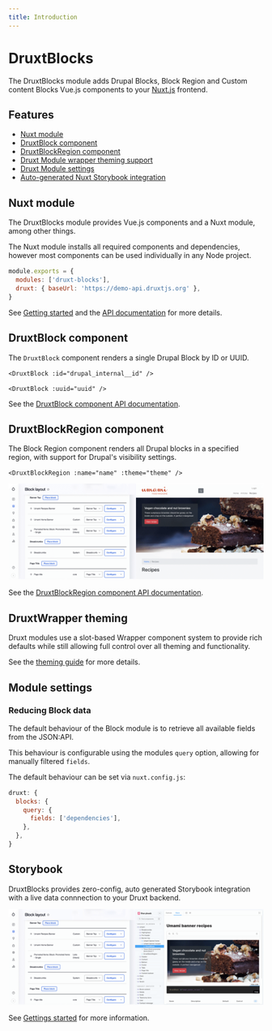 ```yaml
---
title: Introduction
---
```


# DruxtBlocks

The DruxtBlocks module adds Drupal Blocks, Block Region and Custom content Blocks Vue.js components to your [Nuxt.js](https://nuxtjs.org) frontend.


## Features

- [Nuxt module](#nuxt-module)
- [DruxtBlock component](#druxtblock-component)
- [DruxtBlockRegion component](#druxtblockregion-component)
- [Druxt Module wrapper theming support](#druxtwrapper-theming)
- [Druxt Module settings](#module-settings)
- [Auto-generated Nuxt Storybook integration](#storybook)


## Nuxt module

The DruxtBlocks module provides Vue.js components and a Nuxt module, among other things.

The Nuxt module installs all required components and dependencies, however most components can be used individually in any Node project.

```js
module.exports = {
  modules: ['druxt-blocks'],
  druxt: { baseUrl: 'https://demo-api.druxtjs.org' },
}
```

See [Getting started](/guide/getting-started) and the [API documentation](/api) for more details.


## DruxtBlock component

The `DruxtBlock` component renders a single Drupal Block by ID or UUID.

```vue
<DruxtBlock :id="drupal_internal__id" />
```

```vue
<DruxtBlock :uuid="uuid" />
```

See the [DruxtBlock component API documentation](../api/components/DruxtBlock).


## DruxtBlockRegion component

The Block Region component renders all Drupal blocks in a specified region, with support for Drupal's visibility settings.

```vue
<DruxtBlockRegion :name="name" :theme="theme" />
```

![Example DruxtBlockRegion component](../images/druxt-block-region.png)

See the [DruxtBlockRegion component API documentation](../api/components/DruxtBlockRegion).


## DruxtWrapper theming

Druxt modules use a slot-based Wrapper component system to provide rich defaults while still allowing full control over all theming and functionality.

See the [theming guide](https://druxtjs.org/guide/theming.html) for more details.


## Module settings

### Reducing Block data

The default behaviour of the Block module is to retrieve all available fields from the JSON:API.

This behaviour is configurable using the modules `query` option, allowing for manually filtered `fields`.

The default behaviour can be set via `nuxt.config.js`:
```js
druxt: {
  blocks: {
    query: {
      fields: ['dependencies'],
    },
  },
}
```


## Storybook

DruxtBlocks provides zero-config, auto generated Storybook integration with a live data connnection to your Druxt backend.

![DruxtBlocks Storybook integration](../images/druxt-block-storybook.png)

See [Gettings started](/guide/getting-started) for more information.
